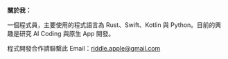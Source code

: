 **關於我：**

一個程式員，主要使用的程式語言為 Rust、Swift、Kotlin 與 Python。目前的興趣是研究 AI Coding 與原生 App 開發。

程式開發合作請聯繫此 Email：riddle.apple@gmail.com

